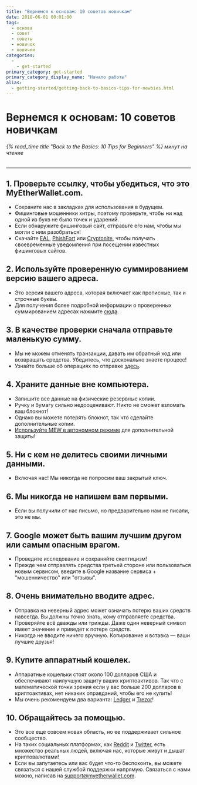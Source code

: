 ```yaml
---
title: "Вернемся к основам: 10 советов новичкам"
date: 2018-06-01 00:01:00
tags:
  - основа
  - совет
  - советы
  - новичок
  - новички
categories:
  - 
    - get-started
primary_category: get-started
primary_category_display_name: "Начало работы"
alias:
  - getting-started/getting-back-to-basics-tips-for-newbies.html
---
```



# **Вернемся к основам: 10 советов новичкам**

###### {% read_time title "Back to the Basics: 10 Tips for Beginners" %} минут на чтение

* * *

## **1. Проверьте ссылку, чтобы убедиться, что это MyEtherWallet.com.**

* Сохраните нас в закладках для использования в будущем.
* Фишинговые мошенники хитры, поэтому проверьте, чтобы ни над одной из букв не было точек и ударений.
* Если обнаружите фишинговый сайт, отправьте его нам, чтобы мы могли с ним разобраться!
* Скачайте [EAL](https://chrome.google.com/webstore/detail/etheraddresslookup/pdknmigbbbhmllnmgdfalmedcmcefdfn), [PhishFort](https://chrome.google.com/webstore/detail/phishfort-protect/bdiohckpogchppdldbckcdjlklanhkfc) или [Cryptonite](https://chrome.google.com/webstore/detail/cryptonite-by-metacert/keghdcpemohlojlglbiegihkljkgnige), чтобы получать своевременные уведомления при посещении известных фишинговых сайтов.

## **2. Используйте проверенную суммированием версию вашего адреса.**

* Это версия вашего адреса, которая включает как прописные, так и строчные буквы.
* Для получения более подробной информации о проверенных суммированием адресах нажмите [сюда](/@@@@@@/common-issues/not-checksummed/).

## **3. В качестве проверки сначала отправьте маленькую сумму.**

* Мы не можем отменять транзакции, давать им обратный ход или возвращать средства. Убедитесь, что досконально знаете процесс!
* Узнайте больше об операциях по отправке [здесь](/@@@@@@/transactions/how-to-send-a-transaction/).

## **4. Храните данные вне компьютера.**

* Запишите все данные на физические резервные копии.
* Ручку и бумагу сильно недооценивают. Никто не сможет взломать ваш блокнот!
* Однако вы можете потерять блокнот, так что сделайте дополнительные копии.
* [Используйте MEW в автономном режиме](/@@@@@@/offline/offline-mew-looks-weird/) для дополнительной защиты!

## **5. Ни с кем не делитесь своими личными данными.**

* Включая нас! Мы никогда не попросим ваш закрытый ключ.

## **6. Мы никогда не напишем вам первыми.**

* Если вы получили от нас письмо, но предварительно нам не писали, это не мы.

## **7. Google может быть вашим лучшим другом или самым опасным врагом.**

* Проведите исследование и сохраняйте скептицизм!
* Прежде чем отправлять средства третьей стороне или пользоваться новым сервисом, введите в Google название сервиса + "мошенничество" или "отзывы".

## **8. Очень внимательно вводите адрес.**

* Отправка на неверный адрес может означать потерю ваших средств навсегда. Вы должны точно знать, кому отправляете средства.
* Проверяйте всё дважды или трижды. Даже один неверный символ имеет значение и приведет к потере средств.
* Никогда не вводите ничего вручную. Копирование и вставка — ваши лучшие друзья!

## **9. Купите аппаратный кошелек.**

* Аппаратные кошельки стоят около 100 долларов США и обеспечивают наилучшую защиту ваших криптоактивов. Так что с математической точки зрения если у вас больше 200 долларов в криптоактивах, нет никаких оправданий, чтобы его не купить!
* Мы очень рекомендуем два варианта: [Ledger](https://www.ledger.com/?r=fa4b) и [Trezor](https://trezor.io/?offer_id=12&aff_id=2029)!

## **10. Обращайтесь за помощью.**

* Это все еще совсем новая область, но ее поддерживает сильное сообщество.
* На таких социальных платформах, как [Reddit](https://www.reddit.com/r/MyEtherWallet/) и [Twitter](https://twitter.com/myetherwallet), есть множество реальных людей, включая нас, которые живут и дышат криптовалютами!
* Если вы запутаетесь или вас будет что-то беспокоить, вы можете связаться с нашей службой поддержки напрямую. Связаться с нами можно, написав на support@myetherwallet.com.
